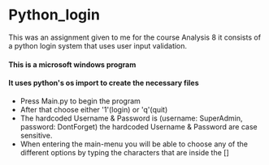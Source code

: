 # Python_login
This was an assignment given to me for the course Analysis 8 it consists of a python login system that uses user input validation.

#### This is a microsoft windows program 		      #####
#### It uses python's os import to create the necessary files ####

- Press Main.py to begin the program
- After that choose either '1'(login) or 'q'(quit)
- The hardcoded Username & Password is (username: SuperAdmin, password: DontForget) 
  the hardcoded Username & Password are case sensitive.
- When entering the main-menu you will be able to choose any of the different options by typing 
  the characters that are inside the []
